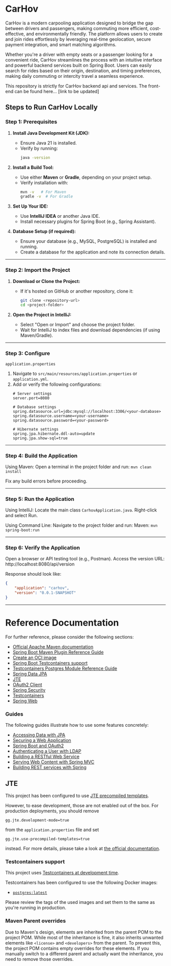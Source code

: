 # CarHov
CarHov is a modern carpooling application designed to bridge the gap 
between drivers and passengers, making commuting more efficient, 
cost-effective, and environmentally friendly. The platform allows 
users to create and join rides effortlessly by leveraging real-time 
geolocation, secure payment integration, and smart matching algorithms. 

Whether you're a driver with empty seats or a passenger looking for a 
convenient ride, CarHov streamlines the process with an intuitive
interface and powerful backend services built on Spring Boot. 
Users can easily search for rides based on their origin, destination, and 
timing preferences, making daily commuting or intercity travel a seamless experience.

This repository is strictly for CarHov backend api and services. The front-end
can be found here... [link to be updated]


## Steps to Run CarHov Locally
### Step 1: Prerequisites
1. **Install Java Development Kit (JDK):**
    - Ensure Java 21 is installed.
    - Verify by running:
      ```bash
      java -version
      ```

2. **Install a Build Tool:**
    - Use either **Maven** or **Gradle**, depending on your project setup.
    - Verify installation with:
      ```bash
      mvn -v   # For Maven
      gradle -v  # For Gradle
      ```

3. **Set Up Your IDE:**
    - Use **IntelliJ IDEA** or another Java IDE.
    - Install necessary plugins for Spring Boot (e.g., Spring Assistant).

4. **Database Setup (if required):**
    - Ensure your database (e.g., MySQL, PostgreSQL) is installed and running.
    - Create a database for the application and note its connection details.

---

### Step 2: Import the Project
1. **Download or Clone the Project:**
    - If it's hosted on GitHub or another repository, clone it:
      ```bash
      git clone <repository-url>
      cd <project-folder>
      ```

2. **Open the Project in IntelliJ:**
    - Select "Open or Import" and choose the project folder.
    - Wait for IntelliJ to index files and download dependencies (if using Maven/Gradle).

---

### Step 3: Configure 
`application.properties`
1. Navigate to `src/main/resources/application.properties` or `application.yml`.
2. Add or verify the following configurations:
   ```properties
   # Server settings
   server.port=8080

   # Database settings
   spring.datasource.url=jdbc:mysql://localhost:3306/<your-database>
   spring.datasource.username=<your-username>
   spring.datasource.password=<your-password>

   # Hibernate settings
   spring.jpa.hibernate.ddl-auto=update
   spring.jpa.show-sql=true

---
### Step 4: Build the Application

Using Maven:
Open a terminal in the project folder and run:
`mvn clean install`

Fix any build errors before proceeding.

---

### Step 5: Run the Application

Using IntelliJ:
Locate the main class `CarhovApplication.java`.
Right-click and select Run.

Using Command Line:
Navigate to the project folder and run:
Maven:
`mvn spring-boot:run`

---
### Step 6: Verify the Application

Open a browser or API testing tool (e.g., Postman).
Access the version URL:
http://localhost:8080/api/version

Response should look like:
```json
{
    "application": "carhov",
    "version": "0.0.1-SNAPSHOT"
}
```

---

# Reference Documentation

For further reference, please consider the following sections:

* [Official Apache Maven documentation](https://maven.apache.org/guides/index.html)
* [Spring Boot Maven Plugin Reference Guide](https://docs.spring.io/spring-boot/3.4.1/maven-plugin)
* [Create an OCI image](https://docs.spring.io/spring-boot/3.4.1/maven-plugin/build-image.html)
* [Spring Boot Testcontainers support](https://docs.spring.io/spring-boot/3.4.1/reference/testing/testcontainers.html#testing.testcontainers)
* [Testcontainers Postgres Module Reference Guide](https://java.testcontainers.org/modules/databases/postgres/)
* [Spring Data JPA](https://docs.spring.io/spring-boot/3.4.1/reference/data/sql.html#data.sql.jpa-and-spring-data)
* [JTE](https://jte.gg/)
* [OAuth2 Client](https://docs.spring.io/spring-boot/3.4.1/reference/web/spring-security.html#web.security.oauth2.client)
* [Spring Security](https://docs.spring.io/spring-boot/3.4.1/reference/web/spring-security.html)
* [Testcontainers](https://java.testcontainers.org/)
* [Spring Web](https://docs.spring.io/spring-boot/3.4.1/reference/web/servlet.html)

### Guides

The following guides illustrate how to use some features concretely:

* [Accessing Data with JPA](https://spring.io/guides/gs/accessing-data-jpa/)
* [Securing a Web Application](https://spring.io/guides/gs/securing-web/)
* [Spring Boot and OAuth2](https://spring.io/guides/tutorials/spring-boot-oauth2/)
* [Authenticating a User with LDAP](https://spring.io/guides/gs/authenticating-ldap/)
* [Building a RESTful Web Service](https://spring.io/guides/gs/rest-service/)
* [Serving Web Content with Spring MVC](https://spring.io/guides/gs/serving-web-content/)
* [Building REST services with Spring](https://spring.io/guides/tutorials/rest/)

## JTE

This project has been configured to use [JTE precompiled templates](https://jte.gg/pre-compiling/).

However, to ease development, those are not enabled out of the box.
For production deployments, you should remove

```properties
gg.jte.development-mode=true
```

from the `application.properties` file and set

```properties
gg.jte.use-precompiled-templates=true
```

instead.
For more details, please take a look at [the official documentation](https://jte.gg/spring-boot-starter-3/).

### Testcontainers support

This project
uses [Testcontainers at development time](https://docs.spring.io/spring-boot/3.4.1/reference/features/dev-services.html#features.dev-services.testcontainers).

Testcontainers has been configured to use the following Docker images:

* [`postgres:latest`](https://hub.docker.com/_/postgres)

Please review the tags of the used images and set them to the same as you're running in production.

### Maven Parent overrides

Due to Maven's design, elements are inherited from the parent POM to the project POM.
While most of the inheritance is fine, it also inherits unwanted elements like `<license>` and `<developers>` from the
parent.
To prevent this, the project POM contains empty overrides for these elements.
If you manually switch to a different parent and actually want the inheritance, you need to remove those overrides.

